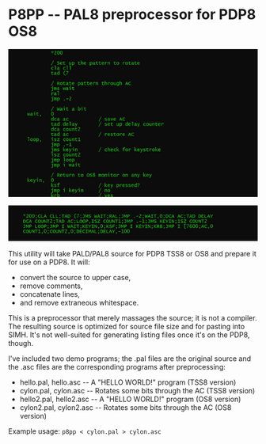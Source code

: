 
P8PP -- PAL8 preprocessor for PDP8 OS8
==========

![](images/demo1.jpg)

![](images/demo2.jpg)

This utility will take PALD/PAL8 source for PDP8 TSS8 or OS8 and prepare it for use on a PDP8.  It will:

* convert the source to upper case,
* remove comments,
* concatenate lines,
* and remove extraneous whitespace.

This is a preprocessor that merely massages the source; it is not a compiler.  The resulting source
is optimized for source file size and for pasting into SIMH.  It's not well-suited for generating listing
files once it's on the PDP8, though.

I've included two demo programs; the .pal files are the original source and the .asc files are
the corresponding programs after preprocessing:

* hello.pal, hello.asc -- A "HELLO WORLD!" program (TSS8 version)
* cylon.pal, cylon.asc -- Rotates some bits through the AC (TSS8 version)
* hello2.pal, hello2.asc -- A "HELLO WORLD!" program (OS8 version)
* cylon2.pal, cylon2.asc -- Rotates some bits through the AC (OS8 version)

Example usage: `p8pp < cylon.pal > cylon.asc`

